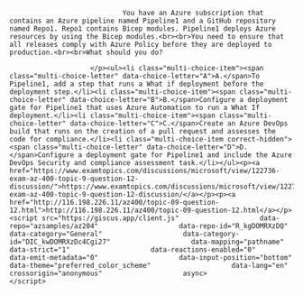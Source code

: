 <p class="card-text">
							
								You have an Azure subscription that contains an Azure pipeline named Pipeline1 and a GitHub repository named Repo1. Repo1 contains Bicep modules. Pipeline1 deploys Azure resources by using the Bicep modules.<br><br>You need to ensure that all releases comply with Azure Policy before they are deployed to production.<br><br>What should you do?
							
						</p><ul><li class="multi-choice-item"><span class="multi-choice-letter" data-choice-letter="A">A.</span>To Pipeline1, add a step that runs a What if deployment before the deployment step.</li><li class="multi-choice-item"><span class="multi-choice-letter" data-choice-letter="B">B.</span>Configure a deployment gate for Pipeline1 that uses Azure Automation to run a What If deployment.</li><li class="multi-choice-item"><span class="multi-choice-letter" data-choice-letter="C">C.</span>Create an Azure DevOps build that runs on the creation of a pull request and assesses the code for compliance.</li><li class="multi-choice-item correct-hidden"><span class="multi-choice-letter" data-choice-letter="D">D.</span>Configure a deployment gate for Pipeline1 and include the Azure DevOps Security and compliance assessment task.</li></ul><p><a href="https://www.examtopics.com/discussions/microsoft/view/122736-exam-az-400-topic-9-question-12-discussion/">https://www.examtopics.com/discussions/microsoft/view/122736-exam-az-400-topic-9-question-12-discussion/</a></p><p><a href="http://116.198.226.11/az400/topic-09-question-12.html">http://116.198.226.11/az400/topic-09-question-12.html</a></p><script src="https://giscus.app/client.js"                    data-repo="azsamples/az204"                    data-repo-id="R_kgDOMRXzDQ"                    data-category="General"                    data-category-id="DIC_kwDOMRXzDc4Cgi27"                    data-mapping="pathname"                    data-strict="1"                    data-reactions-enabled="0"                    data-emit-metadata="0"                    data-input-position="bottom"                    data-theme="preferred_color_scheme"                    data-lang="en"                    crossorigin="anonymous"                    async>                    </script>
